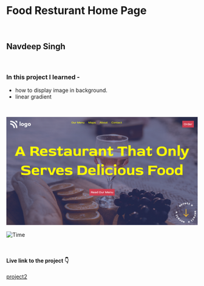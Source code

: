 # Food Resturant Home Page

<br>

## Navdeep Singh

<br>

### In this project I learned -
- how to display image in background.
- linear gradient

<br>

![Food Resturant Home Page](./2.png)

![Time](https://img.shields.io/badge/TIme-1--2%20Hours-brightgreen "Time taken to do this project")

<br>

#### Live link to the project 👇

[project2](https://navdeep-project2.netlify.app/ "Find the Project live link here")
<br>
